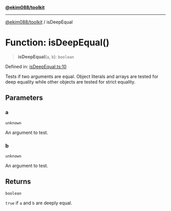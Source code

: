 [**@ekim088/toolkit**](../README.md)

---

[@ekim088/toolkit](../README.md) / isDeepEqual

# Function: isDeepEqual()

> **isDeepEqual**(`a`, `b`): `boolean`

Defined in: [isDeepEqual.ts:10](https://github.com/ekim088/toolkit/blob/main/src/isDeepEqual.ts#L10)

Tests if two arguments are equal. Object literals and arrays are tested for
deep equality while other objects are tested for strict equality.

## Parameters

### a

`unknown`

An argument to test.

### b

`unknown`

An argument to test.

## Returns

`boolean`

`true` if `a` and `b` are deeply equal.
